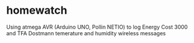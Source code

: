 homewatch
=========

Using atmega AVR (Arduino UNO, Pollin NETIO) to log Energy Cost 3000 and TFA Dostmann temerature and humidity wireless messages    